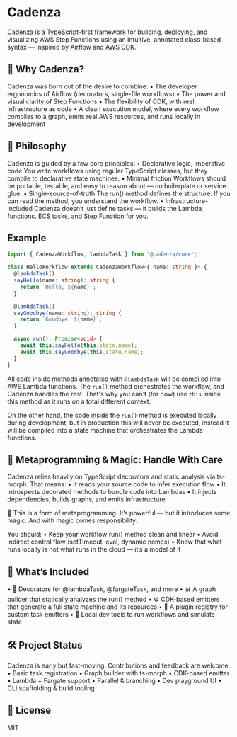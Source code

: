# Cadenza

Cadenza is a TypeScript-first framework for building, deploying, and visualizing AWS Step Functions using an intuitive, annotated class-based syntax — inspired by Airflow and AWS CDK.

## 🎯 Why Cadenza?

Cadenza was born out of the desire to combine:
• The developer ergonomics of Airflow (decorators, single-file workflows)
• The power and visual clarity of Step Functions
• The flexibility of CDK, with real infrastructure as code
• A clean execution model, where every workflow compiles to a graph, emits real AWS resources, and runs locally in development

## 🧱 Philosophy

Cadenza is guided by a few core principles:
• Declarative logic, imperative code
You write workflows using regular TypeScript classes, but they compile to declarative state machines.
• Minimal friction
Workflows should be portable, testable, and easy to reason about — no boilerplate or service glue.
• Single-source-of-truth
The run() method defines the structure. If you can read the method, you understand the workflow.
• Infrastructure-included
Cadenza doesn’t just define tasks — it builds the Lambda functions, ECS tasks, and Step Function for you.

## Example

```typescript
import { CadenzaWorkflow, lambdaTask } from "@cadenza/core";

class HelloWorkflow extends CadenzaWorkflow<{ name: string }> {
  @lambdaTask()
  sayHello(name: string): string {
    return `Hello, ${name}`;
  }

  @lambdaTask()
  sayGoodbye(name: string): string {
    return `Goodbye, ${name}`;
  }

  async run(): Promise<void> {
    await this.sayHello(this.state.name);
    await this.sayGoodbye(this.state.name);
  }
}
```

All code inside methods annotated with `@lambdaTask` will be compiled into AWS Lambda functions. The `run()` method orchestrates the workflow, and Cadenza handles the rest. That's why you can't (for now) use `this` inside this method as it runs on a total different context.

On the other hand, the code inside the `run()` method is executed locally during development, but in production this will never be executed, instead it will be compiled into a state machine that orchestrates the Lambda functions. 

## 🧠 Metaprogramming & Magic: Handle With Care

Cadenza relies heavily on TypeScript decorators and static analysis via ts-morph. That means:
• It reads your source code to infer execution flow
• It introspects decorated methods to bundle code into Lambdas
• It injects dependencies, builds graphs, and emits infrastructure

🧬 This is a form of metaprogramming. It’s powerful — but it introduces some magic. And with magic comes responsibility.

You should:
• Keep your workflow run() method clean and linear
• Avoid indirect control flow (setTimeout, eval, dynamic names)
• Know that what runs locally is not what runs in the cloud — it’s a model of it

## 🧪 What’s Included

• 🧠 Decorators for @lambdaTask, @fargateTask, and more
• 📊 A graph builder that statically analyzes the run() method
• ⚙️ CDK-based emitters that generate a full state machine and its resources
• 🧱 A plugin registry for custom task emitters
• 🧰 Local dev tools to run workflows and simulate state

## 🛠 Project Status

Cadenza is early but fast-moving. Contributions and feedback are welcome.
• Basic task registration
• Graph builder with ts-morph
• CDK-based emitter
• Lambda + Fargate support
• Parallel & branching
• Dev playground UI
• CLI scaffolding & build tooling

## 🤝 License

MIT
